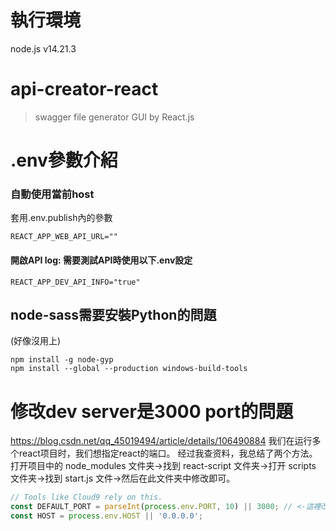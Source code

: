 
# 執行環境

node.js v14.21.3

# api-creator-react

> swagger file generator GUI by React.js

# .env參數介紹

### 自動使用當前host

套用.env.publish內的參數
```
REACT_APP_WEB_API_URL=""
```

#### 開啟API log: 需要測試API時使用以下.env設定
```
REACT_APP_DEV_API_INFO="true"
```


## node-sass需要安裝Python的問題

(好像沒用上)

```shell
npm install -g node-gyp
npm install --global --production windows-build-tools
```

# 修改dev server是3000 port的問題
https://blog.csdn.net/qq_45019494/article/details/106490884
我们在运行多个react项目时，我们想指定react的端口。 经过我查资料，我总结了两个方法。 打开项目中的 node_modules 文件夹->找到 react-script 文件夹->打开 scripts 文件夹->找到 start.js 文件->然后在此文件夹中修改即可。

```javascript
// Tools like Cloud9 rely on this.
const DEFAULT_PORT = parseInt(process.env.PORT, 10) || 3000; // <-這裡改3009
const HOST = process.env.HOST || '0.0.0.0';
```